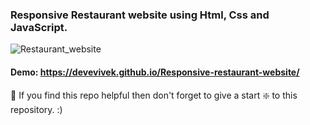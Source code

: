 ### Responsive Restaurant website using Html, Css and JavaScript.

![Restaurant_website](https://github.com/codersgyan/Responsive-restaurant-website/blob/master/restaurant-webpage.jpg)


#### Demo: https://devevivek.github.io/Responsive-restaurant-website/


🙏 If you find this repo helpful then don't forget to give a start ❇️  to this repository. :)

